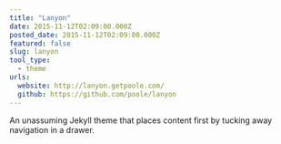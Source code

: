 ```yaml
---
title: "Lanyon"
date: 2015-11-12T02:09:00.000Z
posted_date: 2015-11-12T02:09:00.000Z
featured: false
slug: lanyon
tool_type: 
  - theme
urls:
  website: http://lanyon.getpoole.com/
  github: https://github.com/poole/lanyon  
---
```

An unassuming Jekyll theme that places content first by tucking away navigation in a drawer.




